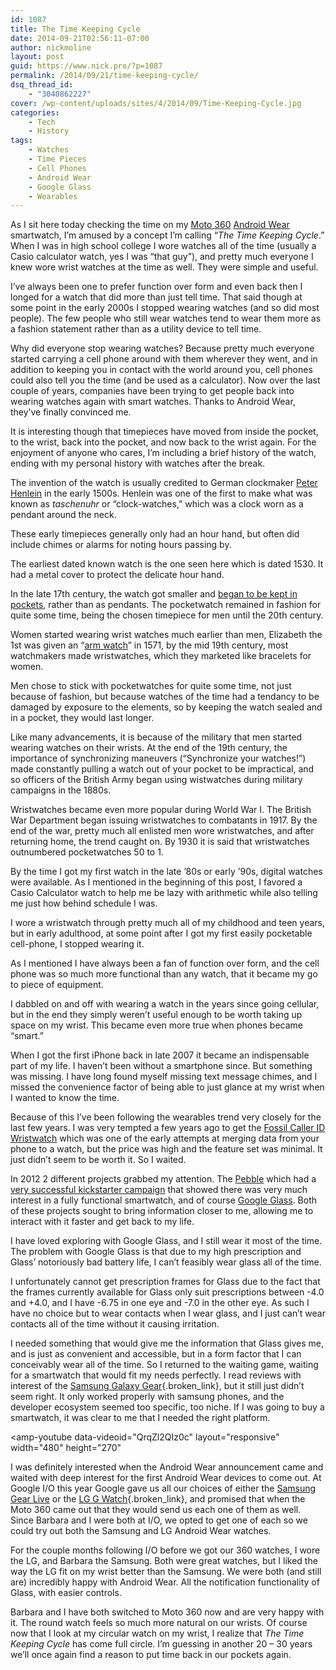 ```yaml
---
id: 1087
title: The Time Keeping Cycle
date: 2014-09-21T02:56:11-07:00
author: nickmoline
layout: post
guid: https://www.nick.pro/?p=1087
permalink: /2014/09/21/time-keeping-cycle/
dsq_thread_id:
    - "3040862227"
cover: /wp-content/uploads/sites/4/2014/09/Time-Keeping-Cycle.jpg
categories:
    - Tech
    - History
tags:
    - Watches
    - Time Pieces
    - Cell Phones
    - Android Wear
    - Google Glass
    - Wearables
---
```

As I sit here today checking the time on my <a title="Moto 360" href="https://moto360.motorola.com/" target="_blank" rel="noopener noreferrer">Moto 360</a> <a title="Android Wear" href="http://www.android.com/wear/" target="_blank" rel="noopener noreferrer">Android Wear</a> smartwatch, I&#8217;m amused by a concept I&#8217;m calling &#8220;_The Time Keeping Cycle_.&#8221;  When I was in high school college I wore watches all of the time (usually a Casio calculator watch, yes I was &#8220;that guy&#8221;), and pretty much everyone I knew wore wrist watches at the time as well.  They were simple and useful.

<!--more-->

I&#8217;ve always been one to prefer function over form and even back then I longed for a watch that did more than just tell time.  That said though at some point in the early 2000s I stopped wearing watches (and so did most people).  The few people who still wear watches tend to wear them more as a fashion statement rather than as a utility device to tell time.

Why did everyone stop wearing watches?  Because pretty much everyone started carrying a cell phone around with them wherever they went, and in addition to keeping you in contact with the world around you, cell phones could also tell you the time (and be used as a calculator).  Now over the last couple of years, companies have been trying to get people back into wearing watches again with smart watches.  Thanks to Android Wear, they&#8217;ve finally convinced me.

It is interesting though that timepieces have moved from inside the pocket, to the wrist, back into the pocket, and now back to the wrist again.  For the enjoyment of anyone who cares, I&#8217;m including a brief history of the watch, ending with my personal history with watches after the break.

<amp-img src="{{ site.baseurl }}/wp-content/uploads/sites/4/2014/09/German_-_Spherical_Table_Watch_Melanchthons_Watch_-_Walters_5817_-_View_C.jpg" alt="German - Spherical Table Watch (Melanchthon's Watch) - Walters 5817 - View C"  width="1800" height="1184" layout="responsive" title="German &#8211; Spherical Table Watch (Melanchthon&#8217;s Watch) &#8211; Walters 5817" lightbox></amp-img>


The invention of the watch is usually credited to German clockmaker <a title="Peter Henlein" href="http://en.wikipedia.org/wiki/Peter_Henlein" target="_blank" rel="noopener noreferrer">Peter Henlein</a> in the early 1500s.  Henlein was one of the first to make what was known as _taschenuhr_ or &#8220;clock-watches,&#8221; which was a clock worn as a pendant around the neck.

These early timepieces generally only had an hour hand, but often did include chimes or alarms for noting hours passing by.

The earliest dated known watch is the one seen here which is dated 1530.  It had a metal cover to protect the delicate hour hand.

<amp-img src="{{ site.baseurl }}/wp-content/uploads/sites/4/2014/09/1015824_56041469.jpg" alt="Pocket Watch"  width="2549" height="2098" layout="responsive" title="100 Years ago, people kept their timepieces in their pockets" lightbox></amp-img>

In the late 17th century, the watch got smaller and <a title="The History of Watches" href="http://en.wikipedia.org/wiki/History_of_watches#Pocketwatches" target="_blank" rel="noopener noreferrer">began to be kept in pockets</a>, rather than as pendants.  The pocketwatch remained in fashion for quite some time, being the chosen timepiece for men until the 20th century.

Women started wearing wrist watches much earlier than men, Elizabeth the 1st was given an &#8220;<a title="History of Watches: Wrist Watches" href="http://en.wikipedia.org/wiki/History_of_watches#Wristwatches" target="_blank" rel="noopener noreferrer">arm watch</a>&#8221; in 1571, by the mid 19th century, most watchmakers made wristwatches, which they marketed like bracelets for women.

Men chose to stick with pocketwatches for quite some time, not just because of fashion, but because watches of the time had a tendancy to be damaged by exposure to the elements, so by keeping the watch sealed and in a pocket, they would last longer.

<amp-img src="{{ site.baseurl }}/wp-content/uploads/sites/4/2014/09/6a00d83452989a69e201156f35715b970b-800wi.jpg" alt="Casio Calculator Watch" title="Believe it or not, Casio still makes these!"  width="342" height="539" layout="intrinsic" lightbox></amp-img>

Like many advancements, it is because of the military that men started wearing watches on their wrists.  At the end of the 19th century, the importance of synchronizing maneuvers (&#8220;Synchronize your watches!&#8221;) made constantly pulling a watch out of your pocket to be impractical, and so officers of the British Army began using wistwatches during military campaigns in the 1880s.

Wristwatches became even more popular during World War I.  The British War Department began issuing wristwatches to combatants in 1917.  By the end of the war, pretty much all enlisted men wore wristwatches, and after returning home, the trend caught on.  By 1930 it is said that wristwatches outnumbered pocketwatches 50 to 1.

By the time I got my first watch in the late &#8217;80s or early &#8217;90s, digital watches were available.  As I mentioned in the beginning of this post, I favored a Casio Calculator watch to help me be lazy with arithmetic while also telling me just how behind schedule I was.

<amp-img src="{{ site.baseurl }}/wp-content/uploads/sites/4/2014/09/Screen-shot-2013-03-27-at-7.00.48-AM.png" alt="Cellphones, the new pocketwatch"  title="Cell-phones, the new pocketwatch" width="384" height="360" layout="intrinsic" lightbox></amp-img>

I wore a wristwatch through pretty much all of my childhood and teen years, but in early adulthood, at some point after I got my first easily pocketable cell-phone, I stopped wearing it.

As I mentioned I have always been a fan of function over form, and the cell phone was so much more functional than any watch, that it became my go to piece of equipment.

I dabbled on and off with wearing a watch in the years since going cellular, but in the end they simply weren&#8217;t useful enough to be worth taking up space on my wrist.  This became even more true when phones became &#8220;smart.&#8221;

When I got the first iPhone back in late 2007 it became an indispensable part of my life.  I haven&#8217;t been without a smartphone since.  But something was missing.  I have long found myself missing text message chimes, and I missed the convenience factor of being able to just glance at my wrist when I wanted to know the time.

<amp-img src="{{ site.baseurl }}/wp-content/uploads/sites/4/2013/04/MG_7150-2346688102-O.jpg" alt="Nick Moline, Glass Explorer" title="Nick Moline, Glass Explorer"  width="864" height="1296" layout="responsive" lightbox></amp-img>

Because of this I&#8217;ve been following the wearables trend very closely for the last few years.  I was very tempted a few years ago to get the <a href="http://www.cnet.com/products/fossil-caller-id-wristwatch-w-bluetooth/" target="_blank" rel="noopener noreferrer">Fossil Caller ID Wristwatch</a> which was one of the early attempts at merging data from your phone to a watch, but the price was high and the feature set was minimal.  It just didn&#8217;t seem to be worth it.  So I waited.

In 2012 2 different projects grabbed my attention.  The <a href="http://www.amazon.com/gp/product/B00BKEQBI0/ref=as_li_tl?ie=UTF8&camp=1789&creative=390957&creativeASIN=B00BKEQBI0&linkCode=as2&tag=nickdotpro-20&linkId=ELSRGANHGGU27CR7" target="_blank" rel="noopener noreferrer" class="broken_link">Pebble</a> which had a <a href="https://www.kickstarter.com/projects/597507018/pebble-e-paper-watch-for-iphone-and-android" target="_blank" rel="noopener noreferrer">very successful kickstarter campaign</a> that showed there was very much interest in a fully functional smartwatch, and of course <a title="Looking at Life from the Other Side of the Glass" href="https://www.nick.pro/2013/04/16/looking-at-life-from-the-other-side-of-the-glass/" target="_blank" rel="noopener noreferrer">Google Glass</a>.  Both of these projects sought to bring information closer to me, allowing me to interact with it faster and get back to my life.

I have loved exploring with Google Glass, and I still wear it most of the time.  The problem with Google Glass is that due to my high prescription and Glass&#8217; notoriously bad battery life, I can&#8217;t feasibly wear glass all of the time.

I unfortunately cannot get prescription frames for Glass due to the fact that the frames currently available for Glass only suit prescriptions between -4.0 and +4.0, and I have -6.75 in one eye and -7.0 in the other eye.  As such I have no choice but to wear contacts when I wear glass, and I just can&#8217;t wear contacts all of the time without it causing irritation.

I needed something that would give me the information that Glass gives me, and is just as convenient and accessible, but in a form factor that I can conceivably wear all of the time.  So I returned to the waiting game, waiting for a smartwatch that would fit my needs perfectly.  I read reviews with interest of the [Samsung Galaxy Gear](http://www.amazon.com/gp/product/B00JBJ3I4Q/ref=as_li_tl?ie=UTF8&camp=1789&creative=390957&creativeASIN=B00JBJ3I4Q&linkCode=as2&tag=nickdotpro-20&linkId=6UWU3J3JKFP4CXGZ){.broken_link}, but it still just didn&#8217;t seem right.  It only worked properly with samsung phones, and the developer ecosystem seemed too specific, too niche.  If I was going to buy a smartwatch, it was clear to me that I needed the right platform.

<amp-youtube
    data-videoid="QrqZl2QIz0c"
    layout="responsive"
    width="480"
    height="270"
></amp-youtube>

I was definitely interested when the Android Wear announcement came and waited with deep interest for the first Android Wear devices to come out.  At Google I/O this year Google gave us all our choices of either the [Samsung Gear Live](http://www.amazon.com/gp/product/B00LTR5HP6/ref=as_li_tl?ie=UTF8&camp=1789&creative=390957&creativeASIN=B00LTR5HP6&linkCode=as2&tag=nickdotpro-20&linkId=QTCKEBUUCA6TKWQI) or the [LG G Watch](http://www.amazon.com/gp/product/B00LB2ZQ3C/ref=as_li_tl?ie=UTF8&camp=1789&creative=390957&creativeASIN=B00LB2ZQ3C&linkCode=as2&tag=nickdotpro-20&linkId=MWO7EWPFP7QKZDQQ){.broken_link}, and promised that when the Moto 360 came out that they would send us each one of them as well.  Since Barbara and I were both at I/O, we opted to get one of each so we could try out both the Samsung and LG Android Wear watches.

For the couple months following I/O before we got our 360 watches, I wore the LG, and Barbara the Samsung.  Both were great watches, but I liked the way the LG fit on my wrist better than the Samsung.  We were both (and still are) incredibly happy with Android Wear.  All the notification functionality of Glass, with easier controls.

<amp-img src="{{ site.baseurl }}/wp-content/uploads/sites/4/2014/09/IMG_20140920_160725-e1411275704172.jpg" alt="Moto 360 on my wrist" title="Yes that is a Moto 360 on my wrist, and I am happy to see it."  width="1852" height="1852" layout="responsive" lightbox></amp-img>

Barbara and I have both switched to Moto 360 now and are very happy with it.  The round watch feels so much more natural on our wrists.  Of course now that I look at my circular watch on my wrist, I realize that _The Time Keeping Cycle_ has come full circle.  I&#8217;m guessing in another 20 &#8211; 30 years we&#8217;ll once again find a reason to put time back in our pockets again.